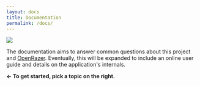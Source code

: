 ```yaml
---
layout: docs
title: Documentation
permalink: /docs/
---
```


![](/assets/img/docs/home.jpg)

The documentation aims to answer common questions about this project and [OpenRazer].
Eventually, this will be expanded to include an online user guide and details
on the application's internals.

**← To get started, pick a topic on the right.**

[OpenRazer]: https://openrazer.github.io
